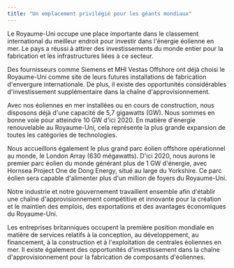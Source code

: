 ```yaml
---
title: "Un emplacement privilégié pour les géants mondiaux"
---
```

Le Royaume-Uni occupe une place importante dans le classement international du meilleur endroit pour investir dans l'énergie éolienne en mer. Le pays a réussi à attirer des investissements du monde entier pour la fabrication et les infrastructures liées à ce secteur.
 
Des fournisseurs comme Siemens et MHI Vestas Offshore ont déjà choisi le Royaume-Uni comme site de leurs futures installations de fabrication d'envergure internationale. De plus, il existe des opportunités considérables d'investissement supplémentaire dans la chaîne d'approvisionnement.

Avec nos éoliennes en mer installées ou en cours de construction, nous disposons déjà d'une capacité de 5,7 gigawatts (GW). Nous sommes en bonne voie pour atteindre 10 GW d'ici 2020. En matière d'énergie renouvelable au Royaume-Uni, cela représente la plus grande expansion de toutes les catégories de technologies.

Nous accueillons également le plus grand parc éolien offshore opérationnel au monde, le London Array (630 mégawatts). D'ici 2020, nous aurons le premier parc éolien du monde générant plus de 1 GW d'énergie, avec Hornsea Project One de Dong Energy, situé au large du Yorkshire. Ce parc éolien sera capable d'alimenter plus d'un million de foyers du Royaume-Uni.
 
Notre industrie et notre gouvernement travaillent ensemble afin d'établir une chaîne d'approvisionnement compétitive et innovante pour la création et le maintien des emplois, des exportations et des avantages économiques du Royaume-Uni.
 
Les entreprises britanniques occupent la première position mondiale en matière de services relatifs à la conception, au développement, au financement, à la construction et à l'exploitation de centrales éoliennes en mer. Il existe également des opportunités d'investissement dans la chaîne d'approvisionnement pour la fabrication de composants d'éoliennes.
